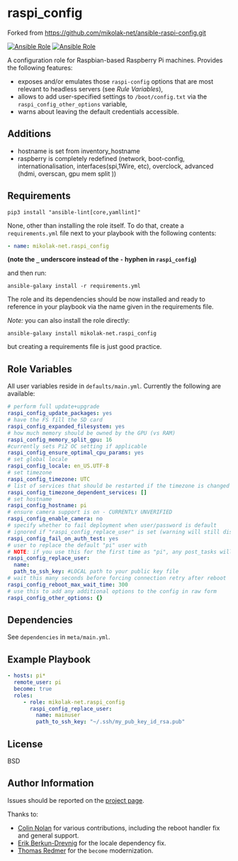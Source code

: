 raspi_config
=========

Forked from https://github.com/mikolak-net/ansible-raspi-config.git

[![Ansible Role](https://img.shields.io/ansible/role/30050.svg?style=plastic)](https://galaxy.ansible.com/mikolak-net/raspi-config/) [![Ansible Role](https://img.shields.io/ansible/role/d/30050.svg?style=plastic)](https://galaxy.ansible.com/mikolak-net/raspi-config/)

A configuration role for Raspbian-based Raspberry Pi machines. Provides the following features:
 - exposes and/or emulates those `raspi-config` options that are most relevant to headless servers (see _Rule Variables_),
 - allows to add user-specified settings to `/boot/config.txt` via the `raspi_config_other_options` variable,
 - warns about leaving the default credentials accessible.

Additions
----------

- hostname is set from inventory_hostname
- raspberry is completely redefined (network, boot-config, internationalisation, interfaces(spi,1Wire, etc), overclock,
  advanced (hdmi, overscan, gpu mem split ))


Requirements
------------

`pip3 install "ansible-lint[core,yamllint]"`

None, other than installing the role itself. To do that, create a `requirements.yml` file next to your playbook with
the following contents:

```yaml
- name: mikolak-net.raspi_config
```

**(note the `_` underscore instead of the `-` hyphen in `raspi_config`)**

and then run:

    ansible-galaxy install -r requirements.yml

The role and its dependencies should be now installed and ready to reference in your playbook via the name given
in the requirements file.    

_Note:_ you can also install the role directly:

    ansible-galaxy install mikolak-net.raspi_config
    
but creating a requirements file is just good practice.

Role Variables
--------------

All user variables reside in `defaults/main.yml`. Currently the following are available:
 
```yaml
# perform full update+upgrade
raspi_config_update_packages: yes
# have the FS fill the SD card
raspi_config_expanded_filesystem: yes
# how much memory should be owned by the GPU (vs RAM)
raspi_config_memory_split_gpu: 16
#currently sets Pi2 OC setting if applicable
raspi_config_ensure_optimal_cpu_params: yes
# set global locale
raspi_config_locale: en_US.UTF-8
# set timezone
raspi_config_timezone: UTC
# list of services that should be restarted if the timezone is changed
raspi_config_timezone_dependent_services: []
# set hostname
raspi_config_hostname: pi
# ensure camera support is on - CURRENTLY UNVERIFIED
raspi_config_enable_camera: no
# specify whether to fail deployment when user/password is default
# ignored if "raspi_config_replace_user" is set (warning will still display)
raspi_config_fail_on_auth_test: yes
# user to replace the default "pi" user with
# NOTE: if you use this for the first time as "pi", any post_tasks will fail!
raspi_config_replace_user:
  name:
  path_to_ssh_key: #LOCAL path to your public key file
# wait this many seconds before forcing connection retry after reboot
raspi_config_reboot_max_wait_time: 300
# use this to add any additional options to the config in raw form
raspi_config_other_options: {}
```


Dependencies
------------
See `dependencies` in `meta/main.yml`.

Example Playbook
----------------

```yaml
- hosts: pi*
  remote_user: pi
  become: true
  roles:
     - role: mikolak-net.raspi_config
       raspi_config_replace_user:
         name: mainuser
         path_to_ssh_key: "~/.ssh/my_pub_key_id_rsa.pub"
```

License
-------

BSD

Author Information
------------------

Issues should be reported on the [project page](https://github.com/mikolak-net/ansible-raspi-config).

Thanks to:
 - [Colin Nolan](https://github.com/colin-nolan) for various contributions, including the reboot handler fix and general support.
 - [Erik Berkun-Drevnig](https://github.com/eberkund) for the locale dependency fix.
 - [Thomas Redmer](https://github.com/Skorfulose) for the `become` modernization.
